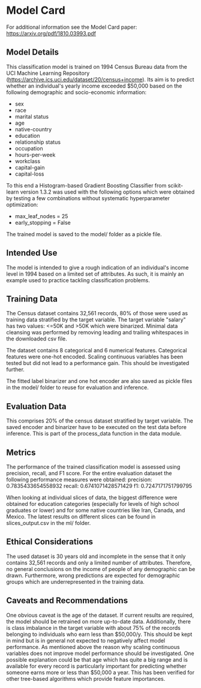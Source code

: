 # Model Card

For additional information see the Model Card paper: https://arxiv.org/pdf/1810.03993.pdf

## Model Details
This classification model is trained on 1994 Census Bureau data from the UCI Machine Learning Repository (https://archive.ics.uci.edu/dataset/20/census+income). Its aim is to predict whether an individual's yearly income exceeded $50,000 based on the following demographic and socio-economic information:
- sex
- race
- marital status
- age
- native-country	
- education	
- relationship status
- occupation
- hours-per-week
- workclass	
- capital-gain	
- capital-loss	

To this end a Histogram-based Gradient Boosting Classifier from scikit-learn version 1.3.2 was used with the following options which were obtained by testing a few combinations without systematic hyperparameter optimization:
- max_leaf_nodes = 25
- early_stopping = False

The trained model is saved to the model/ folder as a pickle file.

## Intended Use
The model is intended to give a rough indication of an individual's income level in 1994 based on a limited set of attributes. As such, it is mainly an example used to practice tackling classification problems.

## Training Data
The Census dataset contains 32,561 records, 80% of those were used as training data stratified by the target variable. The target variable "salary" has two values: <=50K and >50K which were binarized. Minimal data cleansing was performed by removing leading and trailing whitespaces in the downloaded csv file.

The dataset contains 8 categorical and 6 numerical features. Categorical features were one-hot encoded. Scaling continuous variables has been tested but did not lead to a performance gain. This should be investigated further.

The fitted label binarizer and one hot encoder are also saved as pickle files in the model/ folder to reuse for evaluation and inference.

## Evaluation Data
This comprises 20% of the census dataset stratified by target variable. The saved encoder and binarizer have to be executed on the test data before inference. This is part of the process_data function in the data module.

## Metrics
The performance of the trained classification model is assessed using precision, recall, and F1 score.
For the entire evaluation dataset the following performance measures were obtained:
precision: 0.7835433654558932
recall: 0.6741071428571429
f1: 0.7247171751799795

When looking at individual slices of data, the biggest difference were obtained for education categories (especially for levels of high school graduates or lower) and for some native countries like Iran, Canada, and Mexico. The latest results on different slices can be found in slices_output.csv in the ml/ folder.

## Ethical Considerations
The used dataset is 30 years old and incomplete in the sense that it only contains 32,561 records and only a limited number of attributes. Therefore, no general conclusions on the income of people of any demographic can be drawn. Furthermore, wrong predictions are expected for demographic groups which are underrepresented in the training data.

## Caveats and Recommendations
One obvious caveat is the age of the dataset. If current results are required, the model should be retrained on more up-to-date data. Additionally, there is class imbalance in the target variable with about 75% of the records belonging to individuals who earn less than $50,000/y. This should be kept in mind but is in general not expected to negatively affect model performance. As mentioned above the reason why scaling continuous variables does not improve model performance should be investigated. One possible explanation could be that age which has quite a big range and is available for every record is particularly important for predicting whether someone earns more or less than $50,000 a year. This has been verified for other tree-based algorithms which provide feature importances.
